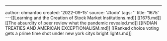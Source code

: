 ---
author: ohmanfoo
created: '2022-09-15'
source: '#todo'
tags: ''
title: '1675'
---[[Learning and the Creation of Stock Market Institutions.md]]
[[1675.md]]
[[The absurdity of peer review what the pandemic revealed.md]]
[[INDIAN TREATIES AND AMERICAN EXCEPTIONALISM.md]]
[[Ranked choice voting gets a prime time shot under new york citys bright lights.md]]
